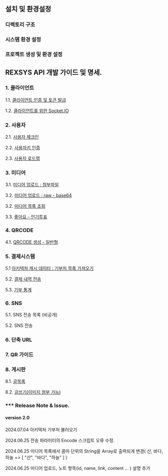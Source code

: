 
## 설치 및 환경설정

### 디렉토리 구조

### 시스템 환경 설정
### 프로젝트 생성 및 환경 설정

## REXSYS API 개발 가이드 및 명세.

### 1. 클라이언트

1.1. [클라이언트 인증 및 토큰 발급](https://github.com/digimixnet2/rexsys.docs/blob/main/api/api.client.certificate.md)

1.2. [클라이언트를 위한 Socket.IO](https://github.com/digimixnet2/rexsys.docs/blob/main/api/api.client.socketio.md)

### 2. 사용자

2.1. [사용자 체크인](https://github.com/digimixnet2/rexsys.docs/blob/main/api/api.user_event_checkin.md)

2.2. [사용자키 인증](https://github.com/digimixnet2/rexsys.docs/blob/main/api/api.user_event_certificate.md)

2.3. [사용자 로드맵](https://github.com/digimixnet2/rexsys.docs/blob/main/api/api.user_event_roadmap.md)


### 3. 미디어

3.1. [미디어 업로드 : 첨부파일](https://github.com/digimixnet2/rexsys.docs/blob/main/api/api.media.upload.md)

3.2. [미디어 업로드 : raw - base64](https://github.com/digimixnet2/rexsys.docs/blob/main/api/api.media.upload.raw.md)

3.2. [미디어 목록 조회](https://github.com/digimixnet2/rexsys.docs/blob/main/api/api.media.list.md)

3.3. [좋아요 - 인기투표](https://github.com/digimixnet2/rexsys.docs/blob/main/api/api.media.like.md)

### 4. QRCODE

4.1. [QRCODE 생성 - 일반형](https://github.com/digimixnet2/rexsys.docs/blob/main/api/api.qrcode.maker.noraml.md)


### 5. 결제시스템

5.1  [아키텍처 캐시 데이터 : 기부처 목록 가져오기](https://github.com/digimixnet2/rexsys.docs/blob/main/api/api.architecture.cache.md)

5.2. [결제 내역 전송](https://github.com/digimixnet2/rexsys.docs/blob/main/api/api.payment.process.md)

5.3. [기부 통계](https://github.com/digimixnet2/rexsys.docs/blob/main/api/api.payment.statistics.md)


### 6. SNS

5.1. SNS 전송 목록 (비공개)

5.2. SNS 전송
  
### 6. 단축 URL

### 7. QR 가이드

### 8. 게시판

8.1. [글목록](https://github.com/digimixnet2/rexsys.docs/blob/main/api/api.note_board_list.md)

8.2. [글쓰기(이미지 첨부 가능)](https://github.com/digimixnet2/rexsys.docs/blob/main/api/api.note_board_add.md)

### *** Release Note & Issue.

#### version 2.0

2024.07.04 아키텍처 기부처 불러오기

2024.06.25 전송 파라미터의 Encode 스크립트 오류 수정.

2024.06.25 미디어 목록에서 콤마 단위의 String을 Array로 출력되게 변경( 산, 바다, 하늘 => [ "산", "바다", "하늘" ] )

2024.06.25 미디어 업로드, 노트 항목(id, name, link, content ... ) 설명 추가



